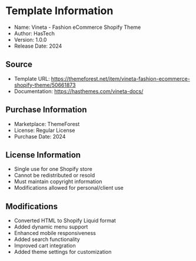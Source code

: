 # Template Information
- Name: Vineta - Fashion eCommerce Shopify Theme
- Author: HasTech
- Version: 1.0.0
- Release Date: 2024

## Source
- Template URL: https://themeforest.net/item/vineta-fashion-ecommerce-shopify-theme/50661873
- Documentation: https://hasthemes.com/vineta-docs/

## Purchase Information
- Marketplace: ThemeForest
- License: Regular License
- Purchase Date: 2024

## License Information
- Single use for one Shopify store
- Cannot be redistributed or resold
- Must maintain copyright information
- Modifications allowed for personal/client use

## Modifications
- Converted HTML to Shopify Liquid format
- Added dynamic menu support
- Enhanced mobile responsiveness
- Added search functionality
- Improved cart integration
- Added theme settings for customization 